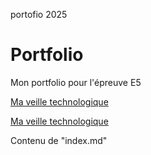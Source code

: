 portofio 2025
# Portfolio
Mon portfolio pour l'épreuve E5
                            
<!-- Lien en HTML vers la page Veille.md-->
<a href="https://mickael2183.github.io/Portfolio/veille">Ma veille technologique</a>
                            
<!-- Lien en markdown vers la page Veille.md -->
[Ma veille technologique](Veille.md)
                            
        
Contenu de "index.md"